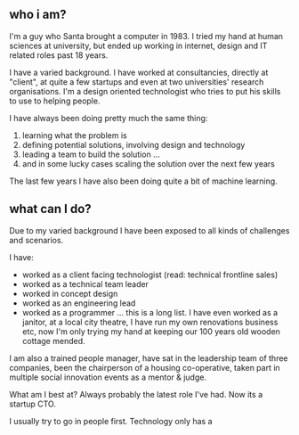 ## who i am?

I'm a guy who Santa brought a computer in 1983. I tried my hand at human sciences at university, but ended up working in internet, design and IT related roles past 18 years.

I have a varied background. I have worked at consultancies, directly at "client", at quite a few startups and even at two universities' research organisations. I'm a design oriented technologist who tries to put his skills to use to helping people.

I have always been doing pretty much the same thing:

1) learning what the problem is
2) defining potential solutions, involving design and technology
3) leading a team to build the solution
...
4) and in some lucky cases scaling the solution over the next few years

The last few years I have also been doing quite a bit of machine learning.


## what can I do?

Due to my varied background I have been exposed to all kinds of challenges and scenarios.

I have:

- worked as a client facing technologist (read: technical frontline sales)
- worked as a technical team leader
- worked in concept design
- worked as an engineering lead
- worked as a programmer
... this is a long list. I have even worked as a janitor, at a local city theatre, I have run my own renovations business etc, now I'm only trying my hand at keeping our 100 years old wooden cottage mended.

I am also a trained people manager, have sat in the leadership team of three companies, been the chairperson of a housing co-operative, taken part in multiple social innovation events as a mentor & judge.

What am I best at? Always probably the latest role I've had. Now its a startup CTO.

I usually try to go in people first. Technology only has a 

